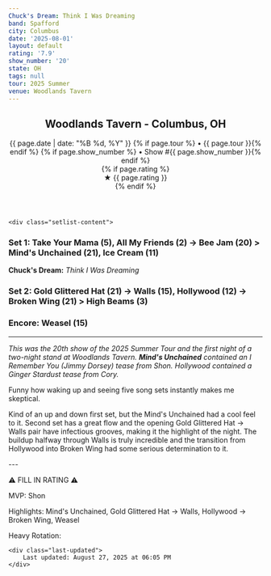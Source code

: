 ```yaml
---
Chuck's Dream: Think I Was Dreaming
band: Spafford
city: Columbus
date: '2025-08-01'
layout: default
rating: '7.9'
show_number: '20'
state: OH
tags: null
tour: 2025 Summer
venue: Woodlands Tavern
---
```


<article class="show-card">
    <header class="show-header">
        <h1>Woodlands Tavern - Columbus, OH</h1>
        <div class="show-meta">
            {{ page.date | date: "%B %d, %Y" }}
            {% if page.tour %} • {{ page.tour }}{% endif %}
            {% if page.show_number %} • Show #{{ page.show_number }}{% endif %}
        </div>
        {% if page.rating %}
        <div class="show-rating">★ {{ page.rating }}</div>
        {% endif %}
    </header>
    
    <div class="setlist-content">
<h3 class="setlist-header"><strong>Set 1:</strong>  Take Your Mama (5), All My Friends (2) -> <span class="jam-entry jam-tooltip jam-link" data-tooltip="<strong>Timing:</strong> 20:29<br><strong>Notes:</strong> Slinky, slow groove with some awesome Shon that grows angry. 
" data-url="{{ '/jam-chart/?filter=' | append: 'Bee Jam' | relative_url }}">Bee Jam</span> (20) > <span class="jam-entry jam-tooltip jam-link" data-tooltip="<strong>Timing:</strong> 21:23<br><strong>Notes:</strong> Bouncy, groovy, and picks up speed half way through for a 1970s progressive rock buildup and peak. 
" data-url="{{ '/jam-chart/?filter=' | append: 'Mind's Unchained' | relative_url }}">Mind's Unchained</span> (21), Ice Cream (11)</h3>
<p class="chucks-dream"><strong>Chuck's Dream:</strong> <em> Think I Was Dreaming</em></p>
<h3 class="setlist-header"><strong>Set 2:</strong>  <span class="jam-entry jam-tooltip jam-link" data-tooltip="<strong>Timing:</strong> 21:40<br><strong>Notes:</strong> Hang gliding over indoor oceans and starlit shores. -&gt; Walls.
" data-url="{{ '/jam-chart/?filter=' | append: 'Gold Glittered Hat' | relative_url }}">Gold Glittered Hat</span> (21) -> <span class="jam-entry jam-tooltip jam-link" data-tooltip="<strong>Timing:</strong> 15:44<br><strong>Notes:</strong> Instantly latches to a P-Funk groove that Shon gets turned way up for. One of the best buildups ever here. 
" data-url="{{ '/jam-chart/?filter=' | append: 'Walls' | relative_url }}">Walls</span> (15), <span class="jam-entry jam-tooltip jam-link" data-tooltip="<strong>Timing:</strong> 12:35<br><strong>Notes:</strong> Standard, but done well. Nice buildup -&gt; Broken Wing.
" data-url="{{ '/jam-chart/?filter=' | append: 'Hollywood' | relative_url }}">Hollywood</span> (12) -> <span class="jam-entry jam-tooltip jam-link" data-tooltip="<strong>Timing:</strong> 21:34<br><strong>Notes:</strong> Starts out with some surprising jump blues and gets weirder before hitting an early peak that Brian crushes. Some extra, hoppy, Funkadelic-ish jamming in the back third. 
" data-url="{{ '/jam-chart/?filter=' | append: 'Broken Wing' | relative_url }}">Broken Wing</span> (21) > High Beams (3)</h3>
<h3 class="setlist-header"><strong>Encore:</strong>  <span class="jam-entry jam-tooltip jam-link" data-tooltip="<strong>Timing:</strong> 15:07<br><strong>Notes:</strong> Early Electro House, with some crazy stuff from Brian towards the end. 
" data-url="{{ '/jam-chart/?filter=' | append: 'Weasel' | relative_url }}">Weasel</span> (15)</h3>
<hr class="section-divider">
<p class="show-notes"><em>This was the 20th show of the 2025 Summer Tour and the first night of a two-night stand at Woodlands Tavern. <strong>Mind's Unchained</strong> contained an I Remember You (Jimmy Dorsey) tease from Shon. Hollywood contained a Ginger Stardust tease from Cory.</em></p>
<p class="review-text">Funny how waking up and seeing five song sets instantly makes me skeptical.</p>
<p class="review-text">Kind of an up and down first set, but the Mind's Unchained had a cool feel to it. Second set has a great flow and the opening Gold Glittered Hat -> Walls pair have infectious grooves, making it the highlight of the night. The buildup halfway through Walls is truly incredible and the transition from Hollywood into Broken Wing had some serious determination to it.</p>
<p class="review-text">---</p>
<p class="review-text">⚠️ FILL IN RATING ⚠️</p>
<p class="review-text">MVP:  Shon</p>
<p class="review-text">Highlights:  Mind's Unchained, Gold Glittered Hat -> Walls, Hollywood -> Broken Wing, Weasel</p>
<p class="review-text">Heavy Rotation:</p>
    </div>
    
    <div class="last-updated">
        Last updated: August 27, 2025 at 06:05 PM
    </div>
</article>